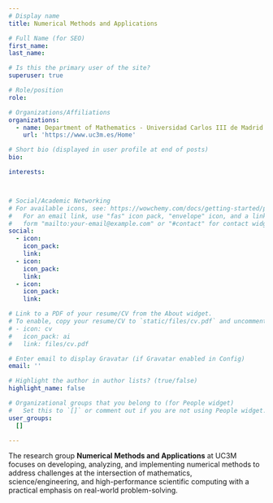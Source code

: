 ```yaml
---
# Display name
title: Numerical Methods and Applications

# Full Name (for SEO)
first_name: 
last_name: 

# Is this the primary user of the site?
superuser: true

# Role/position
role: 

# Organizations/Affiliations
organizations:
  - name: Department of Mathematics - Universidad Carlos III de Madrid
    url: 'https://www.uc3m.es/Home'

# Short bio (displayed in user profile at end of posts)
bio: 

interests: 



# Social/Academic Networking
# For available icons, see: https://wowchemy.com/docs/getting-started/page-builder/#icons
#   For an email link, use "fas" icon pack, "envelope" icon, and a link in the
#   form "mailto:your-email@example.com" or "#contact" for contact widget.
social:
  - icon: 
    icon_pack: 
    link: 
  - icon:
    icon_pack: 
    link: 
  - icon: 
    icon_pack: 
    link: 

# Link to a PDF of your resume/CV from the About widget.
# To enable, copy your resume/CV to `static/files/cv.pdf` and uncomment the lines below.
# - icon: cv
#   icon_pack: ai
#   link: files/cv.pdf

# Enter email to display Gravatar (if Gravatar enabled in Config)
email: ''

# Highlight the author in author lists? (true/false)
highlight_name: false

# Organizational groups that you belong to (for People widget)
#   Set this to `[]` or comment out if you are not using People widget.
user_groups:
  []

---
```


The research group **Numerical Methods and Applications** at UC3M focuses on developing, analyzing, and implementing numerical methods to address challenges at the intersection of mathematics, science/engineering, and high-performance scientific computing with a practical emphasis on real-world problem-solving. 

